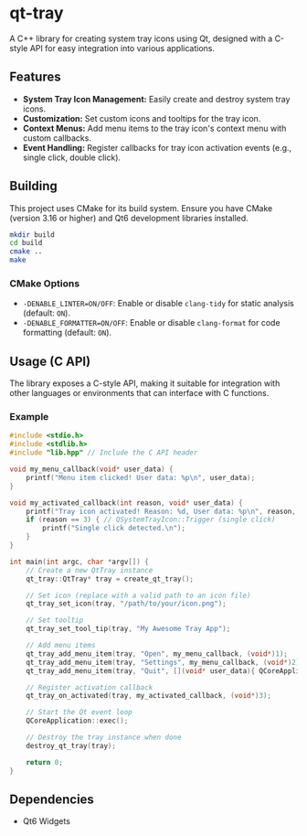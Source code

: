 # qt-tray

A C++ library for creating system tray icons using Qt, designed with a C-style API for easy integration into various applications.

## Features

-   **System Tray Icon Management:** Easily create and destroy system tray icons.
-   **Customization:** Set custom icons and tooltips for the tray icon.
-   **Context Menus:** Add menu items to the tray icon's context menu with custom callbacks.
-   **Event Handling:** Register callbacks for tray icon activation events (e.g., single click, double click).

## Building

This project uses CMake for its build system. Ensure you have CMake (version 3.16 or higher) and Qt6 development libraries installed.

```bash
mkdir build
cd build
cmake ..
make
```

### CMake Options

-   `-DENABLE_LINTER=ON/OFF`: Enable or disable `clang-tidy` for static analysis (default: `ON`).
-   `-DENABLE_FORMATTER=ON/OFF`: Enable or disable `clang-format` for code formatting (default: `ON`).

## Usage (C API)

The library exposes a C-style API, making it suitable for integration with other languages or environments that can interface with C functions.

### Example

```c
#include <stdio.h>
#include <stdlib.h>
#include "lib.hpp" // Include the C API header

void my_menu_callback(void* user_data) {
    printf("Menu item clicked! User data: %p\n", user_data);
}

void my_activated_callback(int reason, void* user_data) {
    printf("Tray icon activated! Reason: %d, User data: %p\n", reason, user_data);
    if (reason == 3) { // QSystemTrayIcon::Trigger (single click)
        printf("Single click detected.\n");
    }
}

int main(int argc, char *argv[]) {
    // Create a new QtTray instance
    qt_tray::QtTray* tray = create_qt_tray();

    // Set icon (replace with a valid path to an icon file)
    qt_tray_set_icon(tray, "/path/to/your/icon.png");

    // Set tooltip
    qt_tray_set_tool_tip(tray, "My Awesome Tray App");

    // Add menu items
    qt_tray_add_menu_item(tray, "Open", my_menu_callback, (void*)1);
    qt_tray_add_menu_item(tray, "Settings", my_menu_callback, (void*)2);
    qt_tray_add_menu_item(tray, "Quit", [](void* user_data){ QCoreApplication::quit(); }, nullptr);

    // Register activation callback
    qt_tray_on_activated(tray, my_activated_callback, (void*)3);

    // Start the Qt event loop
    QCoreApplication::exec();

    // Destroy the tray instance when done
    destroy_qt_tray(tray);

    return 0;
}
```

## Dependencies

-   Qt6 Widgets
